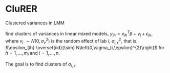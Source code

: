 # CluRER
Clustered variances in LMM

find clusters of variances in linear mixed models,
$y_{ih}=x_{ih}^{T}\beta+v_{i}+\epsilon_{ih},$
  where $v_{i} ~ {\sim}N\left(0,\sigma_{v}^{2}\right)$ is the random effect of lab $i$,
$\sigma_{i,\epsilon}^2$, that is, $\epsilon_{ih} \overset{iid}{\sim} N\left(0,\sigma_{i,\epsilon}^{2}\right)$ for $h=1,\dots,m_{i}$ and $i=1,\dots,n$. 

The goal is to find clusters of $\sigma_{i,\epsilon}$. 

